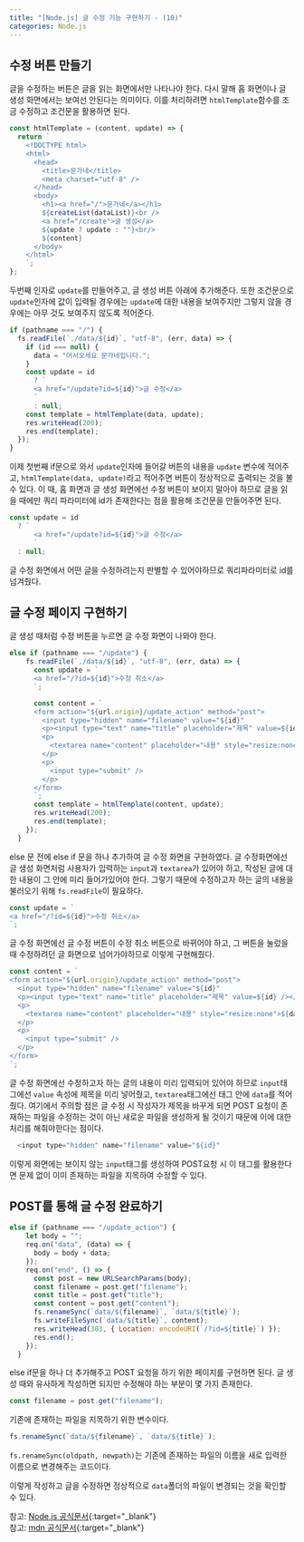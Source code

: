 ```yaml
---
title: "[Node.js] 글 수정 기능 구현하기 - (10)"
categories: Node.js
---
```


## 수정 버튼 만들기

글을 수정하는 버튼은 글을 읽는 화면에서만 나타나야 한다. 다시 말해 홈 화면이나 글 생성 화면에서는 보여선 안된다는 의미이다. 이를 처리하려면 `htmlTemplate`함수를 조금 수정하고 조건문을 활용하면 된다.

```js
const htmlTemplate = (content, update) => {
  return `
    <!DOCTYPE html>
    <html>
      <head>
        <title>문가네</title>
        <meta charset="utf-8" />
      </head>
      <body>
        <h1><a href="/">문가네</a></h1>
        ${createList(dataList)}<br />
        <a href="/create">글 생성</a>
        ${update ? update : ""}<br/>
        ${content}
      </body>
    </html>
    `;
};
```

두번째 인자로 `update`를 만들어주고, 글 생성 버튼 아래에 추가해준다. 또한 조건문으로 `update`인자에 값이 입력될 경우에는 `update`에 대한 내용을 보여주지만 그렇지 않을 경우에는 아무 것도 보여주지 않도록 적어준다.

```js
if (pathname === "/") {
  fs.readFile(`./data/${id}`, "utf-8", (err, data) => {
    if (id === null) {
      data = "어서오세요 문가네입니다.";
    }
    const update = id
      ? `
      <a href="/update?id=${id}">글 수정</a>
      `
      : null;
    const template = htmlTemplate(data, update);
    res.writeHead(200);
    res.end(template);
  });
}
```

이제 첫번째 if문으로 와서 `update`인자에 들어갈 버튼의 내용을 `update` 변수에 적어주고, `htmlTemplate(data, update)`라고 적어주면 버튼이 정상적으로 출력되는 것을 볼 수 있다. 이 때, 홈 화면과 글 생성 화면에선 수정 버튼이 보이지 말아야 하므로 글을 읽을 때에만 쿼리 파라미터에 id가 존재한다는 점을 활용해 조건문을 만들어주면 된다.

```js
const update = id
  ? `
      <a href="/update?id=${id}">글 수정</a>
      `
  : null;
```

글 수정 화면에서 어떤 글을 수정하려는지 판별할 수 있어야하므로 쿼리파라미터로 id를 넘겨줬다.

## 글 수정 페이지 구현하기

글 생성 때처럼 수정 버튼을 누르면 글 수정 화면이 나와야 한다.

```js
else if (pathname === "/update") {
    fs.readFile(`./data/${id}`, "utf-8", (err, data) => {
      const update = `
      <a href="/?id=${id}">수정 취소</a>
      `;

      const content = `
      <form action="${url.origin}/update_action" method="post">
        <input type="hidden" name="filename" value="${id}"
        <p><input type="text" name="title" placeholder="제목" value=${id} /></p>
        <p>
          <textarea name="content" placeholder="내용" style="resize:none">${data}</textarea>
        </p>
        <p>
          <input type="submit" />
        </p>
      </form>
      `;
      const template = htmlTemplate(content, update);
      res.writeHead(200);
      res.end(template);
    });
  }
```

else 문 전에 else if 문을 하나 추가하여 글 수정 화면을 구현하였다. 글 수정화면에선 글 생성 화면처럼 사용자가 입력하는 `input`과 `textarea`가 있어야 하고, 작성된 글에 대한 내용이 그 안에 미리 들어가있어야 한다. 그렇기 때문에 수정하고자 하는 글의 내용을 불러오기 위해 `fs.readFile`이 필요하다.

```js
const update = `
<a href="/?id=${id}">수정 취소</a>
`;
```

글 수정 화면에선 글 수정 버튼이 수정 취소 버튼으로 바뀌어야 하고, 그 버튼을 눌렀을 때 수정하려던 글 화면으로 넘어가야하므로 이렇게 구현해줬다.

```js
const content = `
<form action="${url.origin}/update_action" method="post">
  <input type="hidden" name="filename" value="${id}"
  <p><input type="text" name="title" placeholder="제목" value=${id} /></p>
  <p>
    <textarea name="content" placeholder="내용" style="resize:none">${data}</textarea>
  </p>
  <p>
    <input type="submit" />
  </p>
</form>
`;
```

글 수정 화면에선 수정하고자 하는 글의 내용이 미리 입력되어 있어야 하므로 `input`태그에선 `value` 속성에 제목을 미리 넣어줬고, `textarea`태그에선 태그 안에 `data`를 적어줬다. 여기에서 주의할 점은 글 수정 시 작성자가 제목을 바꾸게 되면 POST 요청이 존재하는 파일을 수정하는 것이 아닌 새로운 파일을 생성하게 될 것이기 때문에 이에 대한 처리를 해줘야한다는 점이다.

```js
  <input type="hidden" name="filename" value="${id}"
```

이렇게 화면에는 보이지 않는 `input`태그를 생성하여 POST요청 시 이 태그를 활용한다면 문제 없이 이미 존재하는 파일을 지목하여 수정할 수 있다.

## POST를 통해 글 수정 완료하기

```js
else if (pathname === "/update_action") {
    let body = "";
    req.on("data", (data) => {
      body = body + data;
    });
    req.on("end", () => {
      const post = new URLSearchParams(body);
      const filename = post.get("filename");
      const title = post.get("title");
      const content = post.get("content");
      fs.renameSync(`data/${filename}`, `data/${title}`);
      fs.writeFileSync(`data/${title}`, content);
      res.writeHead(303, { Location: encodeURI(`/?id=${title}`) });
      res.end();
    });
  }
```

else if문을 하나 더 추가해주고 POST 요청을 하기 위한 페이지를 구현하면 된다. 글 생성 때와 유사하게 작성하면 되지만 수정해야 하는 부분이 몇 가지 존재한다.

```js
const filename = post.get("filename");
```

기존에 존재하는 파일을 지목하기 위한 변수이다.

```js
fs.renameSync(`data/${filename}`, `data/${title}`);
```

`fs.renameSync(oldpath, newpath)`는 기존에 존재하는 파일의 이름을 새로 입력한 이름으로 변경해주는 코드이다.

이렇게 작성하고 글을 수정하면 정상적으로 `data`폴더의 파일이 변경되는 것을 확인할 수 있다.

참고: [Node.js 공식문서](https://nodejs.org/dist/latest-v16.x/docs/api/){:target="\_blank"}  
참고: [mdn 공식문서](https://developer.mozilla.org/ko/docs/Web){:target="\_blank"}
